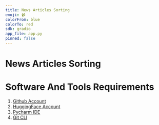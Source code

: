 ```yaml
---
title: News Articles Sorting
emoji: 📹
colorFrom: blue
colorTo: red
sdk: gradio
app_file: app.py
pinned: false
---
```


# News Articles Sorting
# Software And Tools Requirements

1. [Github Account](https://github.com/)
2. [HuggingFace Account](https://huggingface.co/)
3. [Pycharm IDE](https://www.jetbrains.com/pycharm/)
4. [Git CLI](https://git-scm.com/book/en/v2/Getting-Started-The-Command-Line)